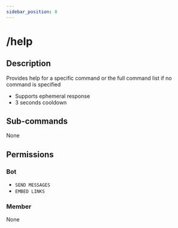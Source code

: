 ```yaml
---
sidebar_position: 8
---
```


# /help
## Description
Provides help for a specific command or the full command list if no command is specified

- Supports ephemeral response
- 3 seconds cooldown

## Sub-commands
None

## Permissions
### Bot
- `SEND MESSAGES`
- `EMBED LINKS`

### Member
None